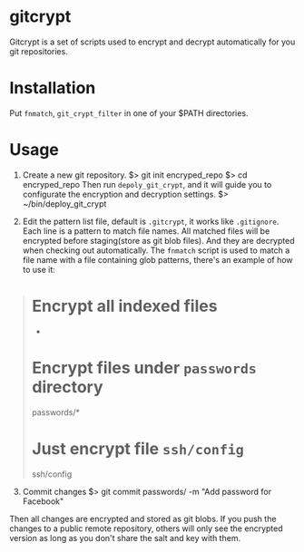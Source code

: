 gitcrypt
========

Gitcrypt is a set of scripts used to encrypt and decrypt automatically for you git repositories.

Installation
===

Put `fnmatch`, `git_crypt_filter` in one of your $PATH directories.

Usage
===
1. Create a new git repository.
        $> git init encryped_repo
        $> cd encryped_repo
Then run `depoly_git_crypt`, and it will guide you to configurate the encryption and decryption settings.
        $> ~/bin/deploy_git_crypt

2. Edit the pattern list file, default is `.gitcrypt`, it works like `.gitignore`. Each line is a pattern to match file names. All matched files will be encrypted before staging(store as git blob files). And they are decrypted when checking out automatically.
The `fnmatch` script is used to match a file name with a file containing glob patterns, there's an example of how to use it:
> # Encrypt all indexed files
> *
> # Encrypt files under `passwords` directory
> passwords/*
> # Just encrypt file `ssh/config`
> ssh/config

3. Commit changes
        $> git commit passwords/ -m "Add password for Facebook" 

Then all changes are encrypted and stored as git blobs. If you push the changes to a public remote repository,
others will only see the encrypted version as long as you don't share the salt and key with them.

